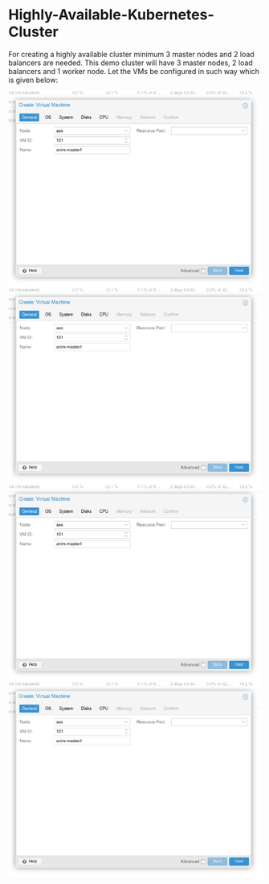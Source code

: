 # Highly-Available-Kubernetes-Cluster
 <p> For creating a highly available cluster minimum 3 master nodes and 2 load balancers are needed. This demo cluster will have 3 master nodes, 2 load balancers and 1 worker node. Let the VMs be configured in such way which is given below: </p>
<img src="https://github.com/animshamura/Highly-Available-Kubernetes-Cluster/blob/main/screenshots/pr1.png?raw=true">
<img src="https://github.com/animshamura/Highly-Available-Kubernetes-Cluster/blob/main/screenshots/pr1.png?raw=true">
<img src="https://github.com/animshamura/Highly-Available-Kubernetes-Cluster/blob/main/screenshots/pr1.png?raw=true">
<img src="https://github.com/animshamura/Highly-Available-Kubernetes-Cluster/blob/main/screenshots/pr1.png?raw=true">
